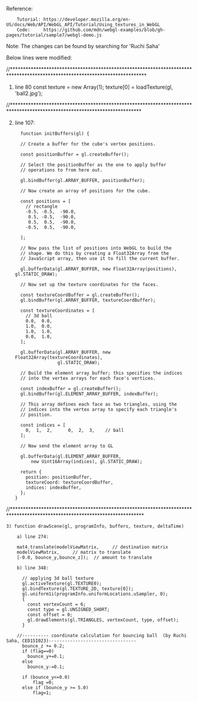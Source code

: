 

Reference: 

        Tutorial: https://developer.mozilla.org/en-US/docs/Web/API/WebGL_API/Tutorial/Using_textures_in_WebGL
        Code:     https://github.com/mdn/webgl-examples/blob/gh-pages/tutorial/sample7/webgl-demo.js

Note: The changes can be found by searching for 'Ruchi Saha'


Below lines were modified:

//****************************************************************************************************************************

1) line 80
        const texture = new Array(1);
        texture[0] = loadTexture(gl, 'ball2.jpg');
 
 
 
//**************************************************************************************************************************
        
2)  line 107:
        
          function initBuffers(gl) {

          // Create a buffer for the cube's vertex positions.

          const positionBuffer = gl.createBuffer();

          // Select the positionBuffer as the one to apply buffer
          // operations to from here out.

          gl.bindBuffer(gl.ARRAY_BUFFER, positionBuffer);

          // Now create an array of positions for the cube.

          const positions = [
            // rectangle
            -0.5, -0.5,  -90.0,
             0.5, -0.5,  -90.0,
             0.5,  0.5,  -90.0,
            -0.5,  0.5,  -90.0,

          ];

          // Now pass the list of positions into WebGL to build the
          // shape. We do this by creating a Float32Array from the
          // JavaScript array, then use it to fill the current buffer.

          gl.bufferData(gl.ARRAY_BUFFER, new Float32Array(positions), gl.STATIC_DRAW);

          // Now set up the texture coordinates for the faces.

          const textureCoordBuffer = gl.createBuffer();
          gl.bindBuffer(gl.ARRAY_BUFFER, textureCoordBuffer);

          const textureCoordinates = [
            // 3d ball
            0.0,  0.0,
            1.0,  0.0,
            1.0,  1.0,
            0.0,  1.0,
          ];

          gl.bufferData(gl.ARRAY_BUFFER, new Float32Array(textureCoordinates),
                        gl.STATIC_DRAW);

          // Build the element array buffer; this specifies the indices
          // into the vertex arrays for each face's vertices.

          const indexBuffer = gl.createBuffer();
          gl.bindBuffer(gl.ELEMENT_ARRAY_BUFFER, indexBuffer);

          // This array defines each face as two triangles, using the
          // indices into the vertex array to specify each triangle's
          // position.

          const indices = [
            0,  1,  2,      0,  2,  3,    // ball
          ];

          // Now send the element array to GL

          gl.bufferData(gl.ELEMENT_ARRAY_BUFFER,
              new Uint16Array(indices), gl.STATIC_DRAW);

          return {
            position: positionBuffer,
            textureCoord: textureCoordBuffer,
            indices: indexBuffer,
          };
        }

//***************************************************************************************************************************

    3) function drawScene(gl, programInfo, buffers, texture, deltaTime)
        
        a) line 274:
    
        mat4.translate(modelViewMatrix,     // destination matrix
        modelViewMatrix,     // matrix to translate
        [-0.0, bounce_y,bounce_z]);  // amount to translate
        
        b) line 348:
        
          // applying 3d ball texture
          gl.activeTexture(gl.TEXTURE0);
          gl.bindTexture(gl.TEXTURE_2D, texture[0]);
          gl.uniform1i(programInfo.uniformLocations.uSampler, 0);
          {
            const vertexCount = 6;
            const type = gl.UNSIGNED_SHORT;
            const offset = 0;
            gl.drawElements(gl.TRIANGLES, vertexCount, type, offset);
          }

        //---------- coordinate calculation for bouncing ball  (by Ruchi Saha, CED15I023)---------------------------------
          bounce_z += 0.2;
          if (flag==0)
            bounce_y+=0.1;
          else
            bounce_y-=0.1;

          if (bounce_y<=0.0)
              flag =0;
          else if (bounce_y >= 5.0)
              flag=1;



